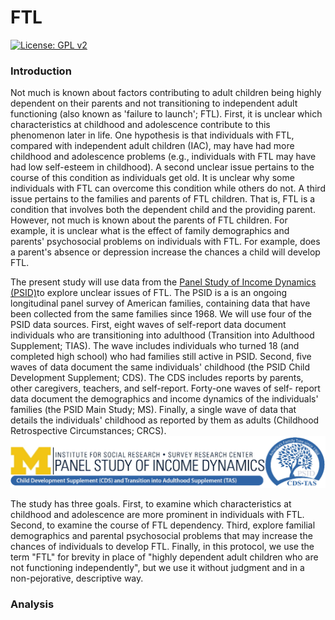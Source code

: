 # FTL
[![License: GPL v2](https://img.shields.io/badge/License-GPL%20v2-blue.svg)](https://www.gnu.org/licenses/old-licenses/gpl-2.0.en.html)
### Introduction 

Not much is known about factors contributing to adult children being highly dependent on their parents and not transitioning to independent adult functioning (also known as 'failure to launch'; FTL). First, it is unclear which characteristics at childhood and adolescence contribute to this phenomenon later in life. One hypothesis is that individuals with FTL, compared with independent adult children (IAC), may have had more childhood and adolescence problems (e.g., individuals with FTL may have had low self-esteem in childhood). A second unclear issue pertains to the course of this condition as individuals get old. It is unclear why some individuals with FTL can overcome this condition while others do not. A third issue pertains to the families and parents of FTL children. That is, FTL is a condition that involves both the dependent child and the providing parent. However, not much is known about the parents of FTL children. For example, it is unclear what is the effect of family demographics and parents' psychosocial problems on individuals with FTL. For example, does a parent's absence or depression increase the chances a child will develop FTL.

The present study will use data from the [Panel Study of Income Dynamics (PSID)](https://psidonline.isr.umich.edu/cds/default.aspx)to explore unclear issues of FTL. The PSID is a is an ongoing longitudinal panel survey of American families, containing data that have been collected from the same families since 1968. We will use four of the PSID data sources. First, eight waves of self-report data document individuals who are transitioning into adulthood (Transition into Adulthood Supplement; TIAS). The wave includes individuals who turned 18 (and completed high school) who had families still active in PSID. Second, five waves of data document the same individuals' childhood (the PSID Child Development Supplement; CDS). The CDS includes reports by parents, other caregivers, teachers, and self-report. Forty-one waves of self- report data document the demographics and income dynamics of the individuals' families (the PSID Main Study; MS). Finally, a single wave of data that details the individuals' childhood as reported by them as adults (Childhood Retrospective Circumstances; CRCS).
![PSID Banner](https://raw.githubusercontent.com/carolinelee78/FTL/main/misc/CDS_PSIDbanner.jpg)

The study has three goals. First, to examine which characteristics at childhood and adolescence are more prominent in individuals with FTL. Second, to examine the course of FTL dependency. Third, explore familial demographics and parental psychosocial problems that may increase the chances of individuals to develop FTL. Finally, in this protocol, we use the term "FTL" for brevity in place of "highly dependent adult children who are not functioning independently", but we use it without judgment and in a non-pejorative, descriptive way.
### Analysis 

